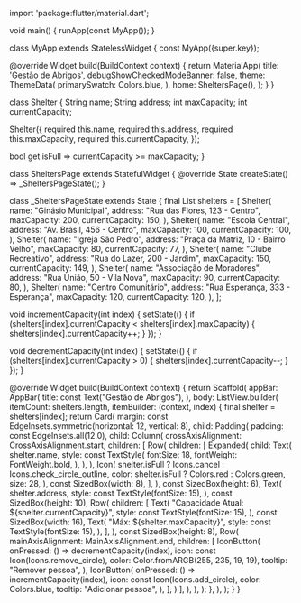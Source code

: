 import 'package:flutter/material.dart';

void main() {
  runApp(const MyApp());
}

class MyApp extends StatelessWidget {
  const MyApp({super.key});

  @override
  Widget build(BuildContext context) {
    return MaterialApp(
      title: 'Gestão de Abrigos',
      debugShowCheckedModeBanner: false,
      theme: ThemeData(
        primarySwatch: Colors.blue,
      ),
      home: SheltersPage(),
    );
  }
}

class Shelter {
  String name;
  String address;
  int maxCapacity;
  int currentCapacity;

  Shelter({
    required this.name,
    required this.address,
    required this.maxCapacity,
    required this.currentCapacity,
  });

  bool get isFull => currentCapacity >= maxCapacity;
}

class SheltersPage extends StatefulWidget {
  @override
  State<SheltersPage> createState() => _SheltersPageState();
}

class _SheltersPageState extends State<SheltersPage> {
  final List<Shelter> shelters = [
    Shelter(
      name: "Ginásio Municipal",
      address: "Rua das Flores, 123 - Centro",
      maxCapacity: 200,
      currentCapacity: 150,
    ),
    Shelter(
      name: "Escola Central",
      address: "Av. Brasil, 456 - Centro",
      maxCapacity: 100,
      currentCapacity: 100,
    ),
    Shelter(
      name: "Igreja São Pedro",
      address: "Praça da Matriz, 10 - Bairro Velho",
      maxCapacity: 80,
      currentCapacity: 77,
    ),
    Shelter(
      name: "Clube Recreativo",
      address: "Rua do Lazer, 200 - Jardim",
      maxCapacity: 150,
      currentCapacity: 149,
    ),
    Shelter(
      name: "Associação de Moradores",
      address: "Rua União, 50 - Vila Nova",
      maxCapacity: 90,
      currentCapacity: 80,
    ),
    Shelter(
      name: "Centro Comunitário",
      address: "Rua Esperança, 333 - Esperança",
      maxCapacity: 120,
      currentCapacity: 120,
    ),
  ];

  void incrementCapacity(int index) {
    setState(() {
      if (shelters[index].currentCapacity < shelters[index].maxCapacity) {
        shelters[index].currentCapacity++;
      }
    });
  }

  void decrementCapacity(int index) {
    setState(() {
      if (shelters[index].currentCapacity > 0) {
        shelters[index].currentCapacity--;
      }
    });
  }

  @override
  Widget build(BuildContext context) {
    return Scaffold(
      appBar: AppBar(
        title: const Text("Gestão de Abrigos"),
      ),
      body: ListView.builder(
        itemCount: shelters.length,
        itemBuilder: (context, index) {
          final shelter = shelters[index];
          return Card(
            margin: const EdgeInsets.symmetric(horizontal: 12, vertical: 8),
            child: Padding(
              padding: const EdgeInsets.all(12.0),
              child: Column(
                crossAxisAlignment: CrossAxisAlignment.start,
                children: [
                  Row(
                    children: [
                      Expanded(
                        child: Text(
                          shelter.name,
                          style: const TextStyle(
                            fontSize: 18,
                            fontWeight: FontWeight.bold,
                          ),
                        ),
                      ),
                      Icon(
                        shelter.isFull
                            ? Icons.cancel
                            : Icons.check_circle_outline,
                        color: shelter.isFull ? Colors.red : Colors.green,
                        size: 28,
                      ),
                      const SizedBox(width: 8),
                    ],
                  ),
                  const SizedBox(height: 6),
                  Text(
                    shelter.address,
                    style: const TextStyle(fontSize: 15),
                  ),
                  const SizedBox(height: 10),
                  Row(
                    children: [
                      Text(
                        "Capacidade Atual: ${shelter.currentCapacity}",
                        style: const TextStyle(fontSize: 15),
                      ),
                      const SizedBox(width: 16),
                      Text(
                        "Máx: ${shelter.maxCapacity}",
                        style: const TextStyle(fontSize: 15),
                      ),
                    ],
                  ),
                  const SizedBox(height: 8),
                  Row(
                    mainAxisAlignment: MainAxisAlignment.end,
                    children: [
                      IconButton(
                        onPressed: () => decrementCapacity(index),
                        icon: const Icon(Icons.remove_circle),
                        color: Color.fromARGB(255, 235, 19, 19),
                        tooltip: "Remover pessoa",
                      ),
                      IconButton(
                        onPressed: () => incrementCapacity(index),
                        icon: const Icon(Icons.add_circle),
                        color: Colors.blue,
                        tooltip: "Adicionar pessoa",
                      ),
                    ],
                  )
                ],
              ),
            ),
          );
        },
      ),
    );
  }
}
